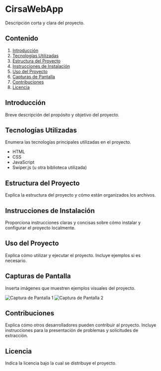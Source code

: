 # CirsaWebApp

Descripción corta y clara del proyecto.

## Contenido

1. [Introducción](#introducción)
2. [Tecnologías Utilizadas](#tecnologías-utilizadas)
3. [Estructura del Proyecto](#estructura-del-proyecto)
4. [Instrucciones de Instalación](#instrucciones-de-instalación)
5. [Uso del Proyecto](#uso-del-proyecto)
6. [Capturas de Pantalla](#capturas-de-pantalla)
7. [Contribuciones](#contribuciones)
8. [Licencia](#licencia)

## Introducción

Breve descripción del propósito y objetivo del proyecto.

## Tecnologías Utilizadas

Enumera las tecnologías principales utilizadas en el proyecto.

- HTML
- CSS
- JavaScript
- Swiper.js (u otra biblioteca utilizada)

## Estructura del Proyecto

Explica la estructura del proyecto y cómo están organizados los archivos.

## Instrucciones de Instalación

Proporciona instrucciones claras y concisas sobre cómo instalar y configurar el proyecto localmente.

## Uso del Proyecto

Explica cómo utilizar y ejecutar el proyecto. Incluye ejemplos si es necesario.

## Capturas de Pantalla

Inserta imágenes que muestren ejemplos visuales del proyecto.

![Captura de Pantalla 1](/ruta/a/imagen1.png)
![Captura de Pantalla 2](/ruta/a/imagen2.png)

## Contribuciones

Explica cómo otros desarrolladores pueden contribuir al proyecto. Incluye instrucciones para la presentación de problemas y solicitudes de extracción.

## Licencia

Indica la licencia bajo la cual se distribuye el proyecto.

